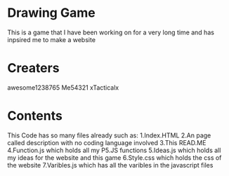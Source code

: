 # Drawing Game 
This is a game that I have been working on for a very long time and has inpsired me to make a website
# Creaters
awesome1238765
Me54321
xTacticalx
# Contents
This Code has so many files already such as:
1.Index.HTML
2.An page called description with no coding language involved
3.This READ.ME
4.Function.js which holds all my P5.JS functions
5.Ideas.js which holds all my ideas for the website and this game
6.Style.css which holds the css of the website
7.Varibles.js which has all the varibles in the javascript files